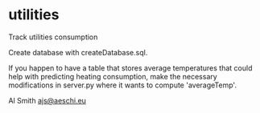 # utilities
Track utilities consumption

Create database with createDatabase.sql.

If you happen to have a table that stores average temperatures that
could help with predicting heating consumption, make the necessary
modifications in server.py where it wants to compute 'averageTemp'.

Al Smith <ajs@aeschi.eu>
